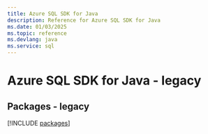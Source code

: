 ```yaml
---
title: Azure SQL SDK for Java
description: Reference for Azure SQL SDK for Java
ms.date: 01/03/2025
ms.topic: reference
ms.devlang: java
ms.service: sql
---
```

# Azure SQL SDK for Java - legacy
## Packages - legacy
[!INCLUDE [packages](sql-index.md)]